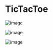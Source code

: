 # TicTacToe

![image](https://github.com/user-attachments/assets/62728253-8d63-4e9b-9c9a-9cce4eb5cb61)


![image](https://github.com/user-attachments/assets/c9caedb9-6ffc-456f-ad45-936daedeee94)


![image](https://github.com/user-attachments/assets/3ce14a81-cfaa-415a-8795-811109332dc6)
